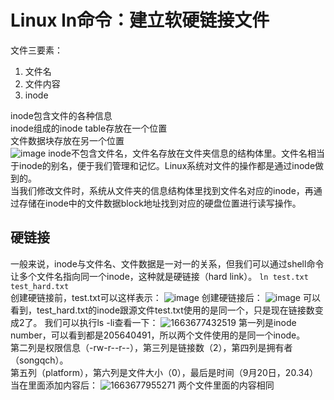 # Linux ln命令：建立软硬链接文件  
文件三要素：
1. 文件名
2. 文件内容
3. inode

inode包含文件的各种信息    
inode组成的inode table存放在一个位置  
文件数据块存放在另一个位置  
![image](https://user-images.githubusercontent.com/63440757/191256483-a0c5424b-69b9-4755-9c1d-c4d21e7c375d.png)
inode不包含文件名，文件名存放在文件夹信息的结构体里。文件名相当于inode的别名，便于我们管理和记忆。Linux系统对文件的操作都是通过inode做到的。  
当我们修改文件时，系统从文件夹的信息结构体里找到文件名对应的inode，再通过存储在inode中的文件数据block地址找到对应的硬盘位置进行读写操作。

## 硬链接
一般来说，inode与文件名、文件数据是一对一的关系，但我们可以通过shell命令让多个文件名指向同一个inode，这种就是硬链接（hard link）。
`ln test.txt test_hard.txt`   
创建硬链接前，test.txt可以这样表示：
![image](https://user-images.githubusercontent.com/63440757/191258162-a7396378-6337-40d0-b384-f80fb2af2872.png)
创建硬链接后：
![image](https://user-images.githubusercontent.com/63440757/191258262-183b064f-2ada-4e1b-9431-b02819e32b3c.png)
可以看到，test_hard.txt的inode跟源文件test.txt使用的是同一个，只是现在链接数变成2了。
我们可以执行ls -li查看一下：
![1663677432519](https://user-images.githubusercontent.com/63440757/191259331-ed66eea2-a0d2-4230-9ef6-dd5bb733e43c.png)
第一列是inode number，可以看到都是205640491，所以两个文件使用的是同一个inode。    
第二列是权限信息（-rw-r--r--），第三列是链接数（2），第四列是拥有者（songqch）。    
第五列（platform），第六列是文件大小（0），最后是时间（9月20日，20.34）    
当在里面添加内容后：
![1663677955271](https://user-images.githubusercontent.com/63440757/191261199-056295d7-f7df-4f4a-a075-05b77eedb52b.png)
两个文件里面的内容相同
